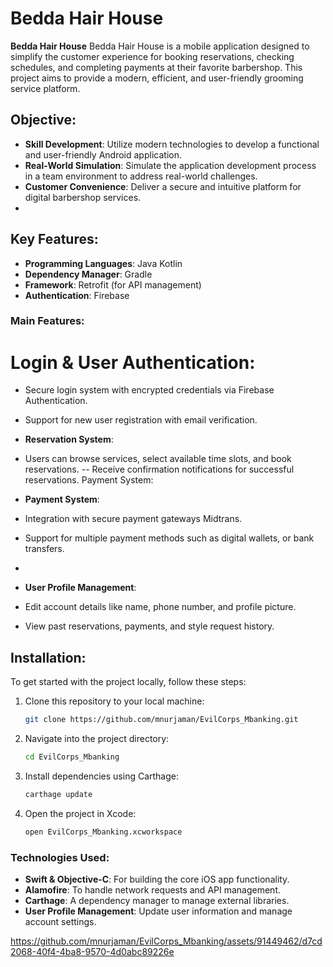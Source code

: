 # Bedda Hair House

**Bedda Hair House** Bedda Hair House is a mobile application designed to simplify the customer experience for booking reservations, checking schedules, and completing payments at their favorite barbershop. This project aims to provide a modern, efficient, and user-friendly grooming service platform.

## Objective:
- **Skill Development**: Utilize modern technologies to develop a functional and user-friendly Android application.
- **Real-World Simulation**: Simulate the application development process in a team environment to address real-world challenges.
- **Customer Convenience**: Deliver a secure and intuitive platform for digital barbershop services.
- 
## Key Features:
- **Programming Languages**: Java Kotlin
- **Dependency Manager**: Gradle
- **Framework**: Retrofit (for API management)
- **Authentication**: Firebase

### Main Features:
# **Login & User Authentication**:
- Secure login system with encrypted credentials via Firebase Authentication.
- Support for new user registration with email verification.

- **Reservation System**:
- Users can browse services, select available time slots, and book reservations.
-- Receive confirmation notifications for successful reservations.
Payment System:
 
- **Payment System**: 
- Integration with secure payment gateways Midtrans.
- Support for multiple payment methods such as digital wallets, or bank transfers.
- 
- **User Profile Management**:
- Edit account details like name, phone number, and profile picture.
- View past reservations, payments, and style request history.


## Installation:
To get started with the project locally, follow these steps:

1. Clone this repository to your local machine:
   ```bash
   git clone https://github.com/mnurjaman/EvilCorps_Mbanking.git
2. Navigate into the project directory:
   ```bash
   cd EvilCorps_Mbanking
4. Install dependencies using Carthage:
   ```bash
   carthage update
6. Open the project in Xcode:
   ```bash
   open EvilCorps_Mbanking.xcworkspace

### Technologies Used:
- **Swift & Objective-C**: For building the core iOS app functionality.
- **Alamofire**: To handle network requests and API management.
- **Carthage**: A dependency manager to manage external libraries.
- **User Profile Management**: Update user information and manage account settings.

https://github.com/mnurjaman/EvilCorps_Mbanking/assets/91449462/d7cd2068-40f4-4ba8-9570-4d0abc89226e


